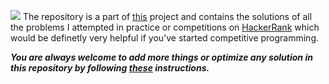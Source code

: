 ![](https://blog.cystack.net/content/images/2019/05/hackerrank.png)
The repository is a part of [this](https://github.com/users/Aman9026/projects/3) project and contains the solutions of all the problems I attempted in practice or competitions on [HackerRank](https://www.hackerrank.com) which would be definetly very helpful if you've started competitive programming. 

***You are always welcome to add more things or optimize any solution in this repository by following [these](https://github.com/Aman9026/HackerRank/blob/master/Contribution.md) instructions.***

